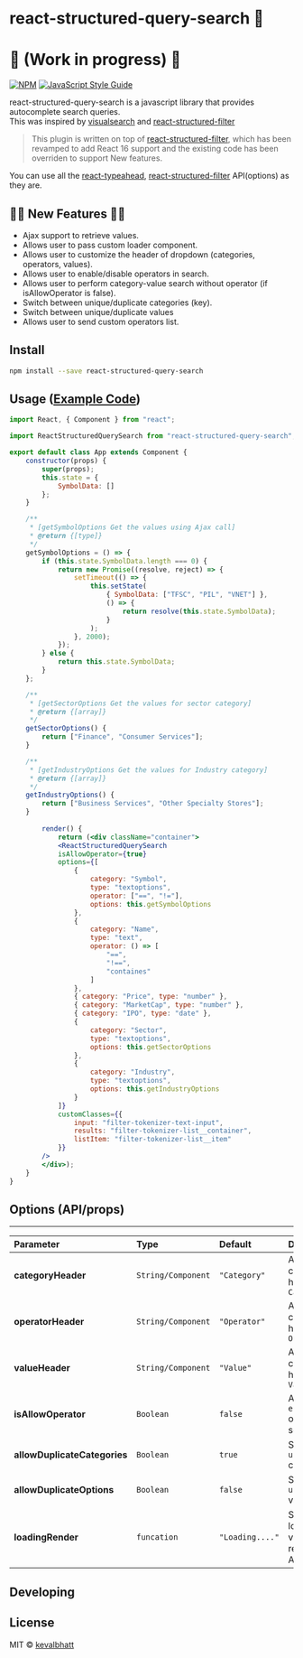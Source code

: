 # react-structured-query-search 🎉
# :construction: (Work in progress) :construction:

[![NPM](https://img.shields.io/npm/v/react-structured-query-search.svg)](https://www.npmjs.com/package/react-structured-query-search) [![JavaScript Style Guide](https://img.shields.io/badge/code_style-standard-brightgreen.svg)](https://standardjs.com)

react-structured-query-search is a javascript library that provides autocomplete search queries.  
This was inspired by [visualsearch](http://documentcloud.github.io/visualsearch) and
[react-structured-filter](https://github.com/SummitRoute/react-structured-filter)

>This plugin is written on top of [react-structured-filter](https://github.com/SummitRoute/react-structured-filter), which has been revamped to add React 16 support and the existing code has been overriden to support New features.

You can use all the [react-typeahead](https://github.com/fmoo/react-typeahead), [react-structured-filter](https://github.com/SummitRoute/react-structured-filter)  API(options) as they are.

## 🎉🎊 New Features 🎊🎉

* Ajax support to retrieve values.
* Allows user to pass custom loader component.
* Allows user to customize the header of dropdown (categories, operators, values).
* Allows user to enable/disable operators in search.
* Allows user to perform category-value search without operator (if isAllowOperator is false).
* Switch between unique/duplicate categories (key).
* Switch between unique/duplicate values
* Allows user to send custom operators list.



## Install

```bash
npm install --save react-structured-query-search
```

## Usage ([Example Code](https://github.com/kevalbhatt/react-structured-query-search/blob/master/example/src/App.js))

```jsx
import React, { Component } from "react";

import ReactStructuredQuerySearch from "react-structured-query-search";

export default class App extends Component {
	constructor(props) {
		super(props);
		this.state = {
			SymbolData: []
		};
	}

	/**
	 * [getSymbolOptions Get the values using Ajax call]
	 * @return {[type]}
	 */
	getSymbolOptions = () => {
		if (this.state.SymbolData.length === 0) {
			return new Promise((resolve, reject) => {
				setTimeout(() => {
					this.setState(
						{ SymbolData: ["TFSC", "PIL", "VNET"] },
						() => {
							return resolve(this.state.SymbolData);
						}
					);
				}, 2000);
			});
		} else {
			return this.state.SymbolData;
		}
	};

	/**
	 * [getSectorOptions Get the values for sector category]
	 * @return {[array]}
	 */
	getSectorOptions() {
		return ["Finance", "Consumer Services"];
	}

	/**
	 * [getIndustryOptions Get the values for Industry category]
	 * @return {[array]}
	 */
	getIndustryOptions() {
		return ["Business Services", "Other Specialty Stores"];
	}
    
        render() {
            return (<div className="container">
		    <ReactStructuredQuerySearch
			isAllowOperator={true}
			options={[
				{
					category: "Symbol",
					type: "textoptions",
					operator: ["==", "!="],
					options: this.getSymbolOptions
				},
				{
					category: "Name",
					type: "text",
					operator: () => [
						"==",
						"!==",
						"containes"
					]
				},
				{ category: "Price", type: "number" },
				{ category: "MarketCap", type: "number" },
				{ category: "IPO", type: "date" },
				{
					category: "Sector",
					type: "textoptions",
					options: this.getSectorOptions
				},
				{
					category: "Industry",
					type: "textoptions",
					options: this.getIndustryOptions
				}
			]}
			customClasses={{
				input: "filter-tokenizer-text-input",
				results: "filter-tokenizer-list__container",
				listItem: "filter-tokenizer-list__item"
			}}
		/>
	    </div>);
    }
}
```

## Options (API/props)
---------------------

| Parameter | Type | Default | Description |
| :---------|:---- |:--------|:----------- | 
| **categoryHeader** | `String/Component` | `"Category"` | Allows user the change the header title of `Category` |
| **operatorHeader** | `String/Component` | `"Operator"` | Allows user the change the header title of `Operator` |
| **valueHeader** | `String/Component` | `"Value"` | Allows user the change the header title of `Value` |
| **isAllowOperator** | `Boolean` | `false` | Allows user to `enable/disable` operators in search |
| **allowDuplicateCategories** | `Boolean` | `true` | Switch between `unique/duplicate` categories (key) |
| **allowDuplicateOptions** | `Boolean` | `false` | Switch between `unique/duplicate` values |
| **loadingRender** | `funcation` | `"Loading...."` | Show custom loader when values are retrieved using Ajax |



## Developing


## License

MIT © [kevalbhatt](https://github.com/kevalbhatt)
